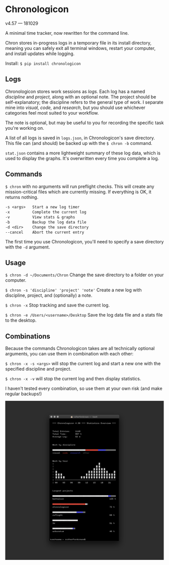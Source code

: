 # Chronologicon
v4.57 — 181029

A minimal time tracker, now rewritten for the command line. 

Chron stores in-progress logs in a temporary file in its install directory, meaning you can safely exit all terminal windows, restart your computer, and install updates while logging.

Install:
`$ pip install chronologicon`


## Logs
Chronologicon stores work sessions as *logs.* Each log has a named *discipline* and *project,* along with an optional note. The project should be self-explanatory; the discipline refers to the general type of work. I separate mine into *visual, code,* and *research*, but you should use whichever categories feel most suited to your workflow.

The note is optional, but may be useful to you for recording the specific task you're working on.

A list of all logs is saved in `logs.json`, in Chronologicon's save directory. This file can (and should) be backed up with the `$ chron -b` command.

`stat.json` contains a more lightweight summary of these log data, which is used to display the graphs. It's overwritten every time you complete a log.


## Commands
`$ chron` with no arguments will run preflight checks. This will create any mission-critical files which are currently missing. If everything is OK, it returns nothing.

```
-s <args>   Start a new log timer
-x          Complete the current log
-v          View stats & graphs
-b          Backup the log data file
-d <dir>    Change the save directory
--cancel    Abort the current entry
```

The first time you use Chronologicon, you'll need to specify a save directory with the `-d` argument.


## Usage

`$ chron -d ~/Documents/Chron` Change the save directory to a folder on your computer.

`$ chron -s 'discipline' 'project' 'note'`
Create a new log with discipline, project, and (optionally) a note.

`$ chron -x`
Stop tracking and save the current log.

`$ chron -e /Users/<username>/Desktop`
Save the log data file and a stats file to the desktop.


## Combinations

Because the commands Chronologicon takes are all technically optional arguments, you can use them in combination with each other:

`$ chron -x -s <args>` will stop the current log and start a new one with the specified discipline and project.

`$ chron -x -v` will stop the current log and then display statistics.

I haven't tested every combination, so use them at your own risk (and make regular backups!)

![Example screenshot](screenshot.png)
